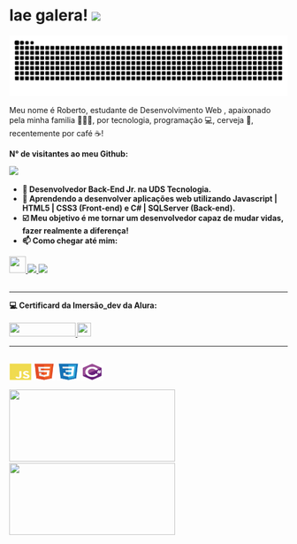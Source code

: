 
# Iae galera! <img src="https://raw.githubusercontent.com/kaueMarques/kaueMarques/master/hi.gif" width="30px">
![Snake animation](https://github.com/beto-desenv/beto-desenv/blob/output/github-contribution-grid-snake.svg)

Meu nome é Roberto, estudante de Desenvolvimento Web , apaixonado pela minha familia 👨‍👩‍👧, por tecnologia, programação 💻, cerveja 🍺, recentemente por café ☕!

<p align="left"><b> N° de visitantes ao meu Github: </p>
<p align="left">   <img alingn="center" src="https://profile-counter.glitch.me/SeuPerfildoGitHub/count.svg" /></p>

- 🔭 **Desenvolvedor Back-End Jr.** na **UDS Tecnologia**.
- 🌱 Aprendendo a desenvolver aplicações web utilizando Javascript | HTML5 | CSS3 (Front-end) e C# | SQLServer (Back-end).
- ☑️ Meu objetivo é me tornar um desenvolvedor capaz de mudar vidas, fazer realmente a diferença!
- 📫 Como chegar até mim:

<a href="https://api.whatsapp.com/send?phone=5511982294590">
    <img height="30" width="30" src="https://cdn-icons.flaticon.com/png/512/4423/premium/4423697.png?token=exp=1649953990~hmac=79db0f53e2bcf19ee19d2cb3c86d5645" />
  </a>
    
  <a href="https://www.instagram.com/beto_vieiracarlos/">
    <img src="https://img.shields.io/badge/instagram-%23E4405F.svg?&style=for-the-badge&logo=instagram&logoColor=white" />
  </a>
  
  <a href="https://www.linkedin.com/in/roberto-vieira-carlos-8aa06796/">
    <img src="https://img.shields.io/badge/linkedin-%230077B5.svg?&style=for-the-badge&logo=linkedin&logoColor=white" />
  </a>
  <br><br>
  
  <hr>
  
  <div>
   💻 Certificard da Imersão_dev da Alura:<br><br>
  <a href="https://codepen.io/beto-desenv/full/JjEpMXV">
    <img height="25" width="120" src="https://i0.wp.com/blog.codepen.io/wp-content/uploads/2012/06/codepen-wordmark-display-inside-white@10x.png?ssl=1" />
    <img height="25" width="25" src="https://i0.wp.com/blog.codepen.io/wp-content/uploads/2012/06/Button-Fill-White-Small.png?resize=125%2C125&ssl=1" />
  </a>
</div>
  
  <hr>
  
  <div style="display: inline_block"><br>
    <img align="center" alt="Beto-Js" height="30" width="40" src="https://raw.githubusercontent.com/devicons/devicon/master/icons/javascript/javascript-plain.svg">
    <img align="center" alt="Beto-HTML" height="30" width="40" src="https://raw.githubusercontent.com/devicons/devicon/master/icons/html5/html5-original.svg">
    <img align="center" alt="Beto-CSS" height="30" width="40" src="https://raw.githubusercontent.com/devicons/devicon/master/icons/css3/css3-original.svg">
    <img align="center" alt="Beto-Csharp" height="30" width="40" src="https://raw.githubusercontent.com/devicons/devicon/master/icons/csharp/csharp-original.svg">
  </div><br>

 <div>
  <a href="https://github.com/beto-desenv">
    <img height="130" width="300" src="https://github-readme-stats.vercel.app/api?username=beto-desenv&show_icons=true&theme=dracula&include_all_commits=true&count_private=true"/>
    <img height="130" width="300" src="https://github-readme-stats.vercel.app/api/top-langs/?username=beto-desenv&layout=compact&langs_count=16&theme=dracula"/><br>
  </div>
  


  
  
  
  
  
  
  



